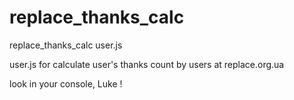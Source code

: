 # replace_thanks_calc
replace_thanks_calc user.js

user.js for calculate user's thanks count by users at replace.org.ua

look in your console, Luke !
